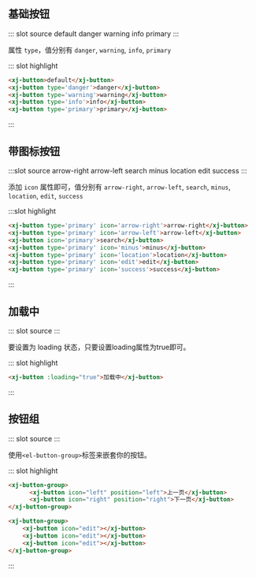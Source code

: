 ## 基础按钮
<demo-block>
::: slot source
<xj-button>default</xj-button>
<xj-button type='danger'>danger</xj-button>
<xj-button type='warning'>warning</xj-button>
<xj-button type='info'>info</xj-button>
<xj-button type='primary'>primary</xj-button>
:::

属性 `type`，值分别有 `danger`, `warning`, `info`, `primary`

::: slot highlight
```html
<xj-button>default</xj-button>
<xj-button type='danger'>danger</xj-button>
<xj-button type='warning'>warning</xj-button>
<xj-button type='info'>info</xj-button>
<xj-button type='primary'>primary</xj-button>
```
:::
</demo-block>

## 带图标按钮

<demo-block>
:::slot source
<xj-button type='primary' icon='arrow-right'>arrow-right</xj-button>
<xj-button type='primary' icon='arrow-left'>arrow-left</xj-button>
<xj-button type='primary' icon='search'>search</xj-button>
<xj-button type='primary' icon='minus'>minus</xj-button>
<xj-button type='primary' icon='location'>location</xj-button>
<xj-button type='primary' icon='edit'>edit</xj-button>
<xj-button type='primary' icon='success'>success</xj-button>
:::

添加 `icon` 属性即可，值分别有 `arrow-right`, `arrow-left`, `search`, `minus`, `location`, `edit`, `success`

:::slot highlight
```html
<xj-button type='primary' icon='arrow-right'>arrow-right</xj-button>
<xj-button type='primary' icon='arrow-left'>arrow-left</xj-button>
<xj-button icon='primary'>search</xj-button>
<xj-button type='primary' icon='minus'>minus</xj-button>
<xj-button type='primary' icon='location'>location</xj-button>
<xj-button type='primary' icon='edit'>edit</xj-button>
<xj-button type='primary' icon='success'>success</xj-button>
```
:::
</demo-block>

## 加载中

<demo-block>
::: slot source
<button-test3></button-test3>
:::

要设置为 loading 状态，只要设置loading属性为true即可。

::: slot highlight
```html
<xj-button :loading="true">加载中</xj-button>
```
:::
</demo-block>

## 按钮组

<demo-block>
::: slot source
<button-test4></button-test4>
:::

使用`<el-button-group>`标签来嵌套你的按钮。

::: slot highlight
```html
<xj-button-group>
      <xj-button icon="left" position="left">上一页</xj-button>
      <xj-button icon="right" position="right">下一页</xj-button>
</xj-button-group>

<xj-button-group>
    <xj-button icon="edit"></xj-button>
    <xj-button icon="edit"></xj-button>
    <xj-button icon="edit"></xj-button>
</xj-button-group>
```
:::
</demo-block>